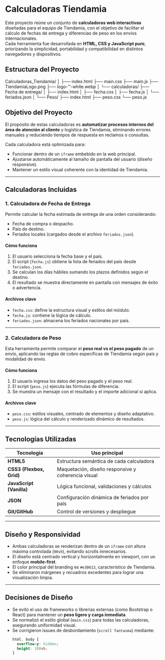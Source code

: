 #  Calculadoras Tiendamia

Este proyecto reúne un conjunto de **calculadoras web interactivas** diseñadas para el equipo de Tiendamia, con el objetivo de facilitar el cálculo de fechas de entrega y diferencias de peso en los envíos internacionales.  
Cada herramienta fue desarrollada en **HTML, CSS y JavaScript puro**, priorizando la simplicidad, portabilidad y compatibilidad en distintos navegadores y dispositivos.

## Estructura del Proyecto

Calculadoras_Tiendamia/
│
├── index.html
├── main.css
├── main.js
├── TiendamiaLogo.png
├── logo-™-white.webp
│
└── calculadoras/
├── Fecha de entrega/
│ ├── index.html
│ ├── fecha.css
│ ├── fecha.js
│ └── feriados.json
│
└── Peso/
├── index.html
├── peso.css
└── peso.js

## Objetivo del Proyecto

El propósito de estas calculadoras es **automatizar procesos internos del área de atención al cliente** y logística de Tiendamia, eliminando errores manuales y reduciendo tiempos de respuesta en reclamos o consultas.

Cada calculadora está optimizada para:
- Funcionar dentro de un `iframe` embebido en la web principal.
- Ajustarse automáticamente al tamaño de pantalla del usuario (diseño responsive).
- Mantener un estilo visual coherente con la identidad de Tiendamia.

---

## Calculadoras Incluidas

### 1. Calculadora de Fecha de Entrega
Permite calcular la fecha estimada de entrega de una orden considerando:
- Fecha de compra o despacho.
- País de destino.
- Feriados locales (cargados desde el archivo `feriados.json`).

#### **Cómo funciona**
1. El usuario selecciona la fecha base y el país.
2. El script (`fecha.js`) obtiene la lista de feriados del país desde `feriados.json`.
3. Se calculan los días hábiles sumando los plazos definidos según el destino.
4. El resultado se muestra directamente en pantalla con mensajes de éxito o advertencia.

#### **Archivos clave**
- `fecha.css`: define la estructura visual y estilos del módulo.
- `fecha.js`: contiene la lógica de cálculo.
- `feriados.json`: almacena los feriados nacionales por país.

---

### 2. Calculadora de Peso
Esta herramienta permite comparar el **peso real vs el peso pagado** de un envío, aplicando las reglas de cobro específicas de Tiendamia según país y modalidad de envío.

#### **Cómo funciona**
1. El usuario ingresa los datos del peso pagado y el peso real.
2. El script (`peso.js`) ejecuta las fórmulas de diferencia.
3. Se muestra un mensaje con el resultado y el importe adicional si aplica.

#### **Archivos clave**
- `peso.css`: estilos visuales, centrado de elementos y diseño adaptativo.
- `peso.js`: lógica del cálculo y renderizado dinámico de resultados.

---

## Tecnologías Utilizadas

| Tecnología | Uso principal |
|-------------|----------------|
| **HTML5** | Estructura semántica de cada calculadora |
| **CSS3 (Flexbox, Grid)** | Maquetación, diseño responsive y coherencia visual |
| **JavaScript (Vanilla)** | Lógica funcional, validaciones y cálculos |
| **JSON** | Configuración dinámica de feriados por país |
| **Git/GitHub** | Control de versiones y despliegue |

---

##  Diseño y Responsividad

- Ambas calculadoras se renderizan dentro de un `iframe` con altura máxima controlada (`90vh`), evitando scrolls innecesarios.
- El diseño está centrado vertical y horizontalmente en viewport, con un enfoque **mobile-first**.
- El color principal del branding es `#e30613`, característico de Tiendamia.
- Se eliminaron márgenes y recuadros excedentes para lograr una visualización limpia.

---

##  Decisiones de Diseño

- Se evitó el uso de frameworks o librerías externas (como Bootstrap o React) para mantener un **peso ligero y carga inmediata**.
- Se normalizó el estilo global (`main.css`) para todas las calculadoras, asegurando uniformidad visual.
- Se corrigieron issues de desbordamiento (`scroll fantasma`) mediante:
  ```css
  html, body {
    overflow-y: hidden;
    height: 100vh;
  }
